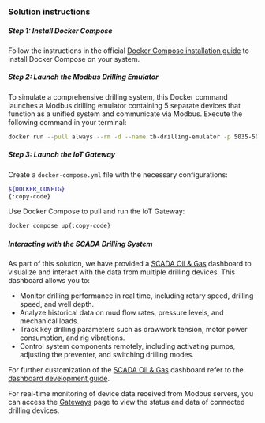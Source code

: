 ### Solution instructions

##### Step 1: Install Docker Compose 

Follow the instructions in the official [Docker Compose installation guide](https://docs.docker.com/compose/install/) to install Docker Compose on your system.

##### Step 2: Launch the Modbus Drilling Emulator

To simulate a comprehensive drilling system, this Docker command launches a Modbus drilling emulator containing 5 separate devices that function as a unified system and communicate via Modbus. 
Execute the following command in your terminal:

```bash
docker run --pull always --rm -d --name tb-drilling-emulator -p 5035-5039:5035-5039 thingsboard/tb-drilling-emulator:1.0-stable && docker logs -f tb-drilling-emulator{:copy-code}
```

##### Step 3: Launch the IoT Gateway

Create a `docker-compose.yml` file with the necessary configurations:

```bash 
${DOCKER_CONFIG}
{:copy-code}
```

Use Docker Compose to pull and run the IoT Gateway:

```bash
docker compose up{:copy-code}
```

##### Interacting with the SCADA Drilling System

As part of this solution, we have provided a <a href="${MAIN_DASHBOARD_URL}" target="_blank">SCADA Oil & Gas</a> dashboard to visualize and interact with the data from multiple drilling devices.
This dashboard allows you to:

- Monitor drilling performance in real time, including rotary speed, drilling speed, and well depth.
- Analyze historical data on mud flow rates, pressure levels, and mechanical loads.
- Track key drilling parameters such as drawwork tension, motor power consumption, and rig vibrations.
- Control system components remotely, including activating pumps, adjusting the preventer, and switching drilling modes.

For further customization of the <a href="${MAIN_DASHBOARD_URL}" target="_blank">SCADA Oil & Gas</a> dashboard refer to the <a href="${DOCS_BASE_URL}/user-guide/dashboards/" target="_blank">dashboard development guide</a>.

For real-time monitoring of device data received from Modbus servers, you can access the <a href="${GATEWAYS_URL}" target="_blank">Gateways</a> page to view the status and data of connected drilling devices.